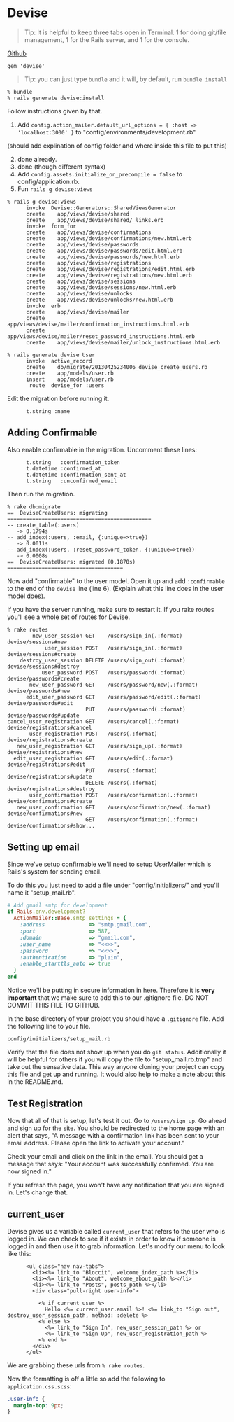 # Devise

> Tip: It is helpful to keep three tabs open in Terminal. 1 for doing git/file management, 1 for the Rails server, and 1 for the console.

[Github](https://github.com/plataformatec/devise)

```
gem 'devise'
```

> Tip: you can just type `bundle` and it will, by default, run `bundle install`

```
% bundle
% rails generate devise:install
```

Follow instructions given by that.

1. Add `config.action_mailer.default_url_options = { :host => 'localhost:3000' }` to "config/environments/development.rb"

(should add explination of config folder and where inside this file to put this)

2. done already.
3. done (though different syntax)
4. Add `config.assets.initialize_on_precompile = false` to config/application.rb.
5. Fun `rails g devise:views`

```
% rails g devise:views
      invoke  Devise::Generators::SharedViewsGenerator
      create    app/views/devise/shared
      create    app/views/devise/shared/_links.erb
      invoke  form_for
      create    app/views/devise/confirmations
      create    app/views/devise/confirmations/new.html.erb
      create    app/views/devise/passwords
      create    app/views/devise/passwords/edit.html.erb
      create    app/views/devise/passwords/new.html.erb
      create    app/views/devise/registrations
      create    app/views/devise/registrations/edit.html.erb
      create    app/views/devise/registrations/new.html.erb
      create    app/views/devise/sessions
      create    app/views/devise/sessions/new.html.erb
      create    app/views/devise/unlocks
      create    app/views/devise/unlocks/new.html.erb
      invoke  erb
      create    app/views/devise/mailer
      create    app/views/devise/mailer/confirmation_instructions.html.erb
      create    app/views/devise/mailer/reset_password_instructions.html.erb
      create    app/views/devise/mailer/unlock_instructions.html.erb
```

```
% rails generate devise User
      invoke  active_record
      create    db/migrate/20130425234006_devise_create_users.rb
      create    app/models/user.rb
      insert    app/models/user.rb
       route  devise_for :users
```

Edit the migration before running it.

```
      t.string :name
```

## Adding Confirmable

Also enable confirmable in the migration. Uncomment these lines:

```
      t.string   :confirmation_token
      t.datetime :confirmed_at
      t.datetime :confirmation_sent_at
      t.string   :unconfirmed_email 
```


Then run the migration.


```
% rake db:migrate
==  DeviseCreateUsers: migrating ==============================================
-- create_table(:users)
   -> 0.1794s
-- add_index(:users, :email, {:unique=>true})
   -> 0.0011s
-- add_index(:users, :reset_password_token, {:unique=>true})
   -> 0.0008s
==  DeviseCreateUsers: migrated (0.1870s) =====================================
```


Now add "confirmable" to the user model. Open it up and add `:confirmable` to the end of the `devise` line (line 6). (Explain what this line does in the user model does).

If you have the server running, make sure to restart it. If you rake routes you'll see a whole set of routes for Devise.

```
% rake routes
        new_user_session GET    /users/sign_in(.:format)          devise/sessions#new
            user_session POST   /users/sign_in(.:format)          devise/sessions#create
    destroy_user_session DELETE /users/sign_out(.:format)         devise/sessions#destroy
           user_password POST   /users/password(.:format)         devise/passwords#create
       new_user_password GET    /users/password/new(.:format)     devise/passwords#new
      edit_user_password GET    /users/password/edit(.:format)    devise/passwords#edit
                         PUT    /users/password(.:format)         devise/passwords#update
cancel_user_registration GET    /users/cancel(.:format)           devise/registrations#cancel
       user_registration POST   /users(.:format)                  devise/registrations#create
   new_user_registration GET    /users/sign_up(.:format)          devise/registrations#new
  edit_user_registration GET    /users/edit(.:format)             devise/registrations#edit
                         PUT    /users(.:format)                  devise/registrations#update
                         DELETE /users(.:format)                  devise/registrations#destroy
       user_confirmation POST   /users/confirmation(.:format)     devise/confirmations#create
   new_user_confirmation GET    /users/confirmation/new(.:format) devise/confirmations#new
                         GET    /users/confirmation(.:format)     devise/confirmations#show...
```

## Setting up email

Since we've setup confirmable we'll need to setup UserMailer which is Rails's system for sending email.

To do this you just need to add a file under "config/initializers/" and you'll name it "setup_mail.rb".

```rb
# Add gmail smtp for development
if Rails.env.development?
  ActionMailer::Base.smtp_settings = {  
    :address              => "smtp.gmail.com",  
    :port                 => 587,  
    :domain               => "gmail.com",  
    :user_name            => "<<>>",  
    :password             => "<<>>",  
    :authentication       => "plain",  
    :enable_starttls_auto => true
  }  
end
```

Notice we'll be putting in secure information in here. Therefore it is **very important** that we make sure to add this to our .gitignore file. DO NOT COMMIT THIS FILE TO GITHUB.

In the base directory of your project you should have a `.gitignore` file. Add the following line to your file.

```
config/initializers/setup_mail.rb
```

Verify that the file does not show up when you do `git status`. Additionally it will be helpful for others if you will copy the file to "setup_mail.rb.tmp" and take out the sensative data. This way anyone cloning your project can copy this file and get up and running. It would also help to make a note about this in the README.md.

## Test Registration

Now that all of that is setup, let's test it out. Go to `/users/sign_up`. Go ahead and sign up for the site. You should be redirected to the home page with an alert that says, "A message with a confirmation link has been sent to your email address. Please open the link to activate your account."

Check your email and click on the link in the email. You should get a message that says:  "Your account was successfully confirmed. You are now signed in."

If you refresh the page, you won't have any notification that you are signed in. Let's change that.

## current_user

Devise gives us a variable called `current_user` that refers to the user who is logged in. We can check to see if it exists in order to know if someone is logged in and then use it to grab information. Let's modify our menu to look like this:

```erb
      <ul class="nav nav-tabs">
        <li><%= link_to "Bloccit", welcome_index_path %></li>
        <li><%= link_to "About", welcome_about_path %></li>
        <li><%= link_to "Posts", posts_path %></li>
        <div class="pull-right user-info">

          <% if current_user %>
            Hello <%= current_user.email %>! <%= link_to "Sign out", destroy_user_session_path, method: :delete %>
          <% else %>
            <%= link_to "Sign In", new_user_session_path %> or 
            <%= link_to "Sign Up", new_user_registration_path %>
          <% end %>
        </div>
      </ul>
```

We are grabbing these urls from `% rake routes`.

Now the formatting is off a little so add the following to `application.css.scss`:

```css
.user-info {
  margin-top: 9px;
}
```
